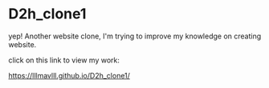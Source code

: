 # D2h_clone1

yep! Another website clone, I'm trying to improve my knowledge on creating website.

click on this link to view my work:

https://lllmavlll.github.io/D2h_clone1/
